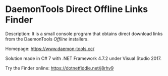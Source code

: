 # DaemonTools Direct Offline Links Finder

Description: It is a small console program that obtains direct download links from the DaemonTools *Offline* installers.

Homepage: https://www.daemon-tools.cc/

Solution made in C# 7 with .NET Framework 4.7.2 under Visual Studio 2017.

Try the Finder online: https://dotnetfiddle.net/j8rhv9